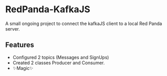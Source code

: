 # RedPanda-KafkaJS

A small ongoing project to connect the kafkaJS client to a local Red Panda server.

## Features

- Configured 2 topics (Messages and SignUps)
- Created 2 classes Producer and Consumer.
- ✨Magic✨

